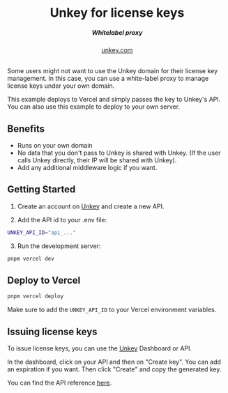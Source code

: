 <div align="center">
    <h1 align="center">Unkey for license keys</h1>
    <h5>Whitelabel proxy</h5>
</div>

<div align="center">
  <a href="https://go.unkey.com">unkey.com</a>
</div>
<br/>

Some users might not want to use the Unkey domain for their license key management. In this case, you can use a white-label proxy to manage license keys under your own domain.

This example deploys to Vercel and simply passes the key to Unkey's API. You can also use this example to deploy to your own server.



## Benefits
- Runs on your own domain
- No data that you don't pass to Unkey is shared with Unkey. (If the user calls Unkey directly, their IP will be shared with Unkey).
- Add any additional middleware logic if you want.



## Getting Started

1. Create an account on [Unkey](https://unkey.com) and create a new API. 

2. Add the API id to your .env file:

```bash
UNKEY_API_ID="api_..."
```

3. Run the development server:

```bash
pnpm vercel dev
```



## Deploy to Vercel

```bash
pnpm vercel deploy
```

Make sure to add the `UNKEY_API_ID` to your Vercel environment variables.


## Issuing license keys

To issue license keys, you can use the [Unkey](https://app.unkey.com/apis) Dashboard or API.

In the dashboard, click on your API and then on "Create key". You can add an expiration if you want. Then click "Create" and copy the generated key.

You can find the API reference [here](https://www.unkey.com/docs/api-reference/keys/create).